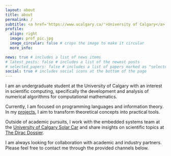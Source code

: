 ```yaml
---
layout: about
title: about
permalink: /
subtitle: <a href='https://www.ucalgary.ca/'>University of Calgary</a> • <a href='https://science.ucalgary.ca/'>Faculty of Science</a>
profile:
  align: right
  image: prof_pic.jpg
  image_circular: false # crops the image to make it circular
  more_info:

news: true # includes a list of news items
# latest_posts: false # includes a list of the newest posts
# selected_papers: false # includes a list of papers marked as "selected={true}"
social: true # includes social icons at the bottom of the page
---
```


I am an undergraduate student at the University of Calgary with an interest in scientific computing, specifically the development and analysis of numerical algorithms for computational mathematics.

Currently, I am focused on programming languages and information theory. In my [projects](/projects), I aim to transform theoretical concepts into practical tools.

Outside of academic pursuits, I work with the embedded systems team at the [University of Calgary Solar Car](https://calgarysolarcar.ca/) and share insights on scientific topics at [The Dirac Dossier]().

I am always looking for collaboration with academic and industry partners. Please feel free to contact me through the provided channels below.
